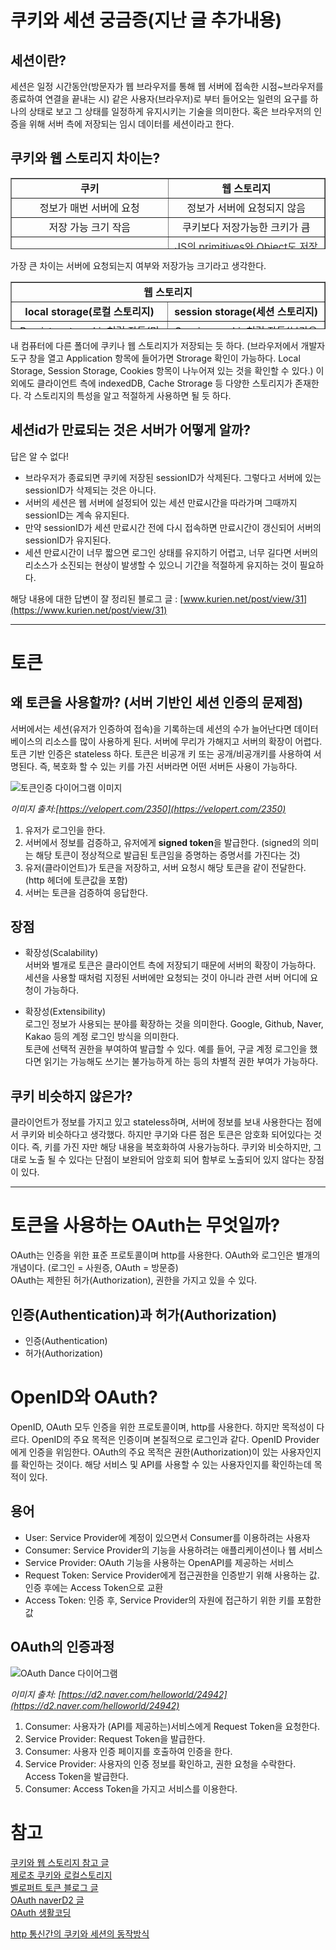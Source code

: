 # 쿠키와 세션 궁금증(지난 글 추가내용)

## 세션이란?

세션은 일정 시간동안(방문자가 웹 브라우저를 통해 웹 서버에 접속한 시점~브라우저를 종료하여 연결을 끝내는 시) 같은 사용자(브라우저)로 부터 들어오는 일련의 요구를 하나의 상태로 보고 그 상태를 일정하게 유지시키는
기술을 의미한다. 혹은 브라우저의 인증을 위해 서버 측에 저장되는 임시 데이터를 세션이라고 한다.

## 쿠키와 웹 스토리지 차이는?

<table style="border-collapse: collapse; width: 100%; height: 114px;" border="1"><tbody><tr style="height: 19px;"><td style="width: 50%; height: 19px; text-align: center;"><b>쿠키</b></td><td style="width: 50%; height: 19px; text-align: center;"><b>웹 스토리지</b></td></tr><tr style="height: 19px;"><td style="width: 50%; height: 19px; text-align: center;">정보가 매번 서버에 요청</td><td style="width: 50%; height: 19px; text-align: center;">정보가 서버에 요청되지 않음</td></tr><tr style="height: 19px;"><td style="width: 50%; height: 19px; text-align: center;">저장 가능 크기 작음</td><td style="width: 50%; height: 19px; text-align: center;">쿠키보다 저장가능한 크키가 큼</td></tr><tr style="height: 19px;"><td style="width: 50%; height: 19px; text-align: center;">문자열만 저장가능</td><td style="width: 50%; height: 19px; text-align: center;"><span style="color: #333333;">JS의 primitives와 Object도 저장가능 (key=value 형태로 저장)</span></td></tr><tr style="height: 19px;"><td style="width: 50%; height: 19px; text-align: center;">HTML5 이전부터 존재</td><td style="width: 50%; height: 19px; text-align: center;">HTML5 부터 추가</td></tr></tbody></table>

가장 큰 차이는 서버에 요청되는지 여부와 저장가능 크기라고 생각한다.

<table style="border-collapse: collapse; width: 100%; height: 76px;" border="1"><tbody><tr style="height: 19px;"><td style="width: 49.8837%; height: 19px; text-align: center;" colspan="2"><b>웹 스토리지</b></td></tr><tr style="height: 19px;"><td style="width: 49.8837%; height: 19px; text-align: center;"><b>local storage(로컬 스토리지)</b></td><td style="width: 50%; height: 19px; text-align: center;"><b>session storage(세션 스토리지)</b></td></tr><tr style="height: 19px;"><td style="width: 49.8837%; height: 19px; text-align: center;">Persistenct cookie처럼 작동(만료일까지 저장)</td><td style="width: 50%; height: 19px; text-align: center;">Session cookie처럼 작동(브라우저나 탭이 열린 동안에만 저장)</td></tr></tbody></table>

내 컴퓨터에 다른 폴더에 쿠키나 웹 스토리지가 저장되는 듯 하다. (브라우저에서 개발자도구 창을 열고 Application 항목에 들어가면 Strorage 확인이 가능하다. Local Storage, Session
Storage, Cookies 항목이 나누어져 있는 것을 확인할 수 있다.) 이외에도 클라이언트 측에 indexedDB, Cache Strorage 등 다양한 스토리지가 존재한다. 각 스토리지의 특성을 알고 적절하게
사용하면 될 듯 하다.

## 세션id가 만료되는 것은 서버가 어떻게 알까? 

답은 알 수 없다!

- 브라우저가 종료되면 쿠키에 저장된 sessionID가 삭제된다. 그렇다고 서버에 있는 sessionID가 삭제되는 것은 아니다.
- 서버의 세션은 웹 서버에 설정되어 있는 세션 만료시간을 따라가며 그때까지 sessionID는 계속 유지된다.
- 만약 sessionID가 세션 만료시간 전에 다시 접속하면 만료시간이 갱신되어 서버의 sessionID가 유지된다.
- 세션 만료시간이 너무 짧으면 로그인 상태를 유지하기 어렵고, 너무 길다면 서버의 리소스가 소진되는 현상이 발생할 수 있으니 기간을 적절하게 유지하는 것이 필요하다.

해당 내용에 대한 답변이 잘 정리된 블로그 글 : [www.kurien.net/post/view/31](https://www.kurien.net/post/view/31)

---

# 토큰

## 왜 토큰을 사용할까? (서버 기반인 세션 인증의 문제점)

서버에서는 세션(유저가 인증하여 접속)을 기록하는데 세션의 수가 늘어난다면 데이터베이스의 리소스를 많이 사용하게 된다. 서버에 무리가 가해지고 서버의 확장이 어렵다. 토큰 기반 인증은 stateless 하다. 토큰은
비공개 키 또는 공개/비공개키를 사용하여 서명된다. 즉, 복호화 할 수 있는 키를 가진 서버라면 어떤 서버든 사용이 가능하다.

![토큰인증 다이어그램 이미지](https://velopert.com/wp-content/uploads/2016/12/token-diagram.png)

_이미지 출처:[https://velopert.com/2350](https://velopert.com/2350)_

1. 유저가 로그인을 한다.
2. 서버에서 정보를 검증하고, 유저에게 **signed token**을 발급한다. (signed의 의미는 해당 토큰이 정상적으로 발급된 토큰임을 증명하는 증명서를 가진다는 것)
3. 유저(클라이언트)가 토큰을 저장하고, 서버 요청시 해당 토큰을 같이 전달한다. (http 헤더에 토큰값을 포함)
4. 서버는 토큰을 검증하여 응답한다.

## 장점

- 확장성(Scalability)  
  서버와 별개로 토큰은 클라이언트 측에 저장되기 때문에 서버의 확장이 가능하다. 세션을 사용할 때처럼 지정된 서버에만 요청되는 것이 아니라 관련 서버 어디에 요청이 가능하다.

- 확장성(Extensibility)  
  로그인 정보가 사용되는 분야를 확장하는 것을 의미한다. Google, Github, Naver, Kakao 등의 계정 로그인 방식을 의미한다.  
  토큰에 선택적 권한을 부여하여 발급할 수 있다. 예를 들어, 구글 계정 로그인을 했다면 읽기는 가능해도 쓰기는 불가능하게 하는 등의 차별적 권한 부여가 가능하다.

## 쿠키 비슷하지 않은가?

클라이언트가 정보를 가지고 있고 stateless하며, 서버에 정보를 보내 사용한다는 점에서 쿠키와 비슷하다고 생각했다. 하지만 쿠기와 다른 점은 토큰은 암호화 되어있다는 것이다. 즉, 키를 가진 자만 해당 내용을
복호화하여 사용가능하다. 쿠키와 비슷하지만, 그대로 노출 될 수 있다는 단점이 보완되어 암호회 되어 함부로 노출되어 있지 않다는 장점이 있다.

---

# 토큰을 사용하는 OAuth는 무엇일까?

OAuth는 인증을 위한 표준 프로토콜이며 http를 사용한다. OAuth와 로그인은 별개의 개념이다. (로그인 = 사원증, OAuth = 방문증)  
OAuth는 제한된 허가(Authorization), 권한을 가지고 있을 수 있다.

## 인증(Authentication)과 허가(Authorization)

- 인증(Authentication)
- 허가(Authorization)

# OpenID와 OAuth?

OpenID, OAuth 모두 인증을 위한 프로토콜이며, http를 사용한다. 하지만 목적성이 다르다. OpenID의 주요 목적은 인증이며 본질적으로 로그인과 같다. OpenID Provider에게 인증을 위임한다.
OAuth의 주요 목적은 권한(Authorization)이 있는 사용자인지를 확인하는 것이다. 해당 서비스 및 API를 사용할 수 있는 사용자인지를 확인하는데 목적이 있다.

## 용어

- User: Service Provider에 계정이 있으면서 Consumer를 이용하려는 사용자
- Consumer: Service Provider의 기능을 사용하려는 애플리케이션이나 웹 서비스
- Service Provider: OAuth 기능을 사용하는 OpenAPI를 제공하는 서비스
- Request Token: Service Provider에게 접근권한을 인증받기 위해 사용하는 값. 인증 후에는 Access Token으로 교환
- Access Token: 인증 후, Service Provider의 자원에 접근하기 위한 키를 포함한 값

## OAuth의 인증과정

![OAuth Dance 다이어그램](https://d2.naver.com/content/images/2015/06/helloworld-24942-3.png)

_이미지 출처: [https://d2.naver.com/helloworld/24942](https://d2.naver.com/helloworld/24942)_

1. Consumer: 사용자가 (API를 제공하는)서비스에게 Request Token을 요청한다.
2. Service Provider: Request Token을 발급한다.
3. Consumer: 사용자 인증 페이지를 호출하여 인증을 한다.
4. Service Provider: 사용자의 인증 정보를 확인하고, 권한 요청을 수락한다. Access Token을 발급한다.
5. Consumer: Access Token을 가지고 서비스를 이용한다.

# 참고

[쿠키와 웹 스토리지 참고 글](https://erwinousy.medium.com/%EC%BF%A0%ED%82%A4-vs-%EB%A1%9C%EC%BB%AC%EC%8A%A4%ED%86%A0%EB%A6%AC%EC%A7%80-%EC%B0%A8%EC%9D%B4%EC%A0%90%EC%9D%80-%EB%AC%B4%EC%97%87%EC%9D%BC%EA%B9%8C-28b8db2ca7b2)  
[제로초 쿠키와 로컬스토리지](https://www.zerocho.com/category/HTML&DOM/post/5918515b1ed39f00182d3048)  
[벨로퍼트 토큰 블로그 글](https://velopert.com/2350)  
[OAuth naverD2 글](https://d2.naver.com/helloworld/24942)  
[OAuth 생활코딩](https://opentutorials.org/course/3405/22004)

[http 통신간의 쿠키와 세션의 동작방식](https://www.kurien.net/post/view/31)